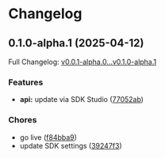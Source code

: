 # Changelog

## 0.1.0-alpha.1 (2025-04-12)

Full Changelog: [v0.0.1-alpha.0...v0.1.0-alpha.1](https://github.com/deepcode-ai/deepcode-python/compare/v0.0.1-alpha.0...v0.1.0-alpha.1)

### Features

* **api:** update via SDK Studio ([77052ab](https://github.com/deepcode-ai/deepcode-python/commit/77052ab4747b024d9139b1ef7b642318abc50fda))


### Chores

* go live ([f84bba9](https://github.com/deepcode-ai/deepcode-python/commit/f84bba933078d40d20cb0fc18e56292fff3bba42))
* update SDK settings ([39247f3](https://github.com/deepcode-ai/deepcode-python/commit/39247f3de7b73b0d338bb0e6b8ca6cd6760720a3))
